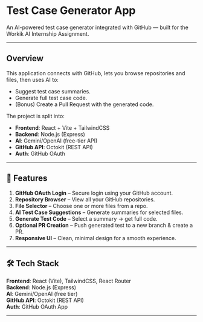#  Test Case Generator App

An AI-powered test case generator integrated with GitHub — built for the Workik AI Internship Assignment.

---

##  Overview
This application connects with GitHub, lets you browse repositories and files, then uses AI to:
- Suggest test case summaries.
- Generate full test case code.
- (Bonus) Create a Pull Request with the generated code.

The project is split into:
- **Frontend**: React + Vite + TailwindCSS
- **Backend**: Node.js (Express)
- **AI**: Gemini/OpenAI (free-tier API)
- **GitHub API**: Octokit (REST API)
- **Auth**: GitHub OAuth

---

## 🚀 Features
1. **GitHub OAuth Login** – Secure login using your GitHub account.
2. **Repository Browser** – View all your GitHub repositories.
3. **File Selector** – Choose one or more files from a repo.
4. **AI Test Case Suggestions** – Generate summaries for selected files.
5. **Generate Test Code** – Select a summary → get full code.
6. **Optional PR Creation** – Push generated test to a new branch & create a PR.
7. **Responsive UI** – Clean, minimal design for a smooth experience.

---

## 🛠️ Tech Stack
**Frontend**: React (Vite), TailwindCSS, React Router  
**Backend**: Node.js (Express)  
**AI**: Gemini/OpenAI (free tier)  
**GitHub API**: Octokit (REST API)  
**Auth**: GitHub OAuth App

---


